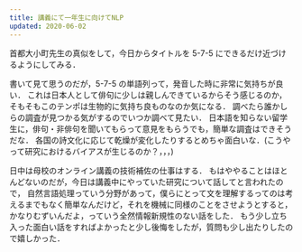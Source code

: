 ```yaml
---
title: 講義にて一年生に向けてNLP
updated: 2020-06-02
---
```


首都大小町先生の真似をして，今日からタイトルを 5-7-5 にできるだけ近づけるようにしてみる．

書いて見て思うのだが，5-7-5 の単語列って，発音した時に非常に気持ちが良い．
これは日本人として俳句に少しは親しんできているからそう感じるのか，そもそもこのテンポは生物的に気持ち良ものなのか気になる．
調べたら誰かしらの調査が見つかる気がするのでいつか調べて見たい．
日本語を知らない留学生に，俳句・非俳句を聞いてもらって意見をもらうでも，簡単な調査はできそうだな．
各国の詩文化に応じて乾燥が変化したりするとめちゃ面白いな．(こうやって研究におけるバイアスが生じるのか？，，，)

日中は母校のオンライン講義の技術補佐の仕事はする．
もはややることはほとんどないのだが，今日は講義中にやっていた研究について話してと言われたので，
自然言語処理っていう分野があって，僕らにとって文を理解するってのは考えるまでもなく簡単なんだけど，それを機械に同様のことをさせようとすると，
かなりむずいんだよ，っていう全然情報新規性のない話をした．
もう少し立ち入った面白い話をすればよかったと少し後悔をしたが，質問も少し出たりしたので嬉しかった．
